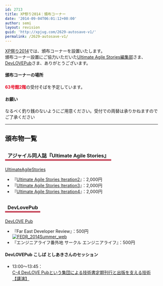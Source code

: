 ```yaml
---
id: 2713
title: XP祭り2014：頒布コーナー
date: '2014-09-04T06:01:12+00:00'
author: semi
layout: revision
guid: 'http://xpjug.com/2629-autosave-v1/'
permalink: /2629-autosave-v1/
---
```


[XP祭り2014](http://xpjug.com/xp2014/)では、頒布コーナーを設置いたします。  
頒布コーナー設置にご協力いただいた[Ultimate Agile Stories編集部](http://ultimateagilestories.blog.fc2.com/)さま、[DevLOVEPub](http://devlovepub.github.io/)さま、ありがとうございます。

#### <span style="line-height:1.5;">頒布コーナーの場所</span>

<span style="color:#E7001D; font-weight: bold;">63号館2階</span>の受付そばを予定しています。

#### <span style="line-height:1.5;">お願い</span>

なるべく釣り銭のないようにご用意ください。受付での両替は承りかねますのでご了承ください

---

## 頒布物一覧

### <span style="margin:0 0 10px 0; padding:2px 8px; border-width:0 0 5px 0; border-color:#C6485B; border-style:solid; line-height:2.5;">アジャイル同人誌『Ultimate Agile Stories』</span>

[UltimateAgileStories](http://ultimateagilestories.web.fc2.com/)

- 『[Ultimate Agile Stories Iteration2](http://ultimateagilestories.web.fc2.com/bookcontents2.html)』：2,000円
- 『[Ultimate Agile Stories Iteration3](http://ultimateagilestories.web.fc2.com/bookcontents3.html)』：2,000円
- 『[Ultimate Agile Stories Iteration4](http://ultimateagilestories.web.fc2.com/bookcontents4.html)』：2,000円

### <span style="margin:0 0 10px 0; padding:2px 8px; border-width:0 0 5px 0; border-color:#C6485B; border-style:solid; line-height:2.5;">DevLovePub</span>

[DevLOVE Pub](http://devlovepub.github.io/)

- 『Far East Developer Review』：500円  
    [![FEDR_2014Summer_web](http://xpjug.com/wp-content/uploads/2014/09/FEDR_2014Summer_web-211x300.png)](http://xpjug.com/wp-content/uploads/2014/09/FEDR_2014Summer_web.png)
- 『エンジニアライフ番外地 サークル エンジニアライフ』：500円

#### <span style="line-height:1.5;">DevLOVEPub こしば としあきさんのセッション</span>

- 13:00～13:45：  
    [C-4 DevLOVE Pubという集団による技術書定期刊行と出版を支える技術【講演】](http://xpjug.com/xp2014-session-c4/)
